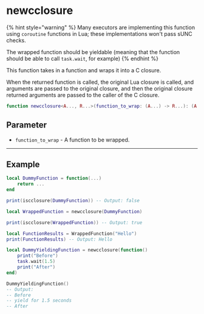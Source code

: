 # newcclosure

{% hint style="warning" %}
Many executors are implementing this function using `coroutine` functions in Lua; these implementations won't pass sUNC checks.

The wrapped function should be yieldable (meaning that the function should be able to call `task.wait`, for example)
{% endhint %}

This function takes in a function and wraps it into a C closure.

When the returned function is called, the original Lua closure is called, and arguments are passed to the original closure, and then the original closure returned arguments are passed to the caller of the C closure.

```lua
function newcclosure<A..., R...>(function_to_wrap: (A...) -> R...): (A...) -> R...
```

## Parameter

* `function_to_wrap` - A function to be wrapped.

***

## Example

```lua
local DummyFunction = function(...)
    return ...
end

print(iscclosure(DummyFunction)) -- Output: false

local WrappedFunction = newcclosure(DummyFunction)

print(iscclosure(WrappedFunction)) -- Output: true

local FunctionResults = WrappedFunction("Hello")
print(FunctionResults) -- Output: Hello
```

```lua
local DummyYieldingFunction = newcclosure(function()
    print("Before")
    task.wait(1.5)
    print("After")
end)

DummyYieldingFunction()
-- Output:
-- Before
-- yield for 1.5 seconds
-- After
```
